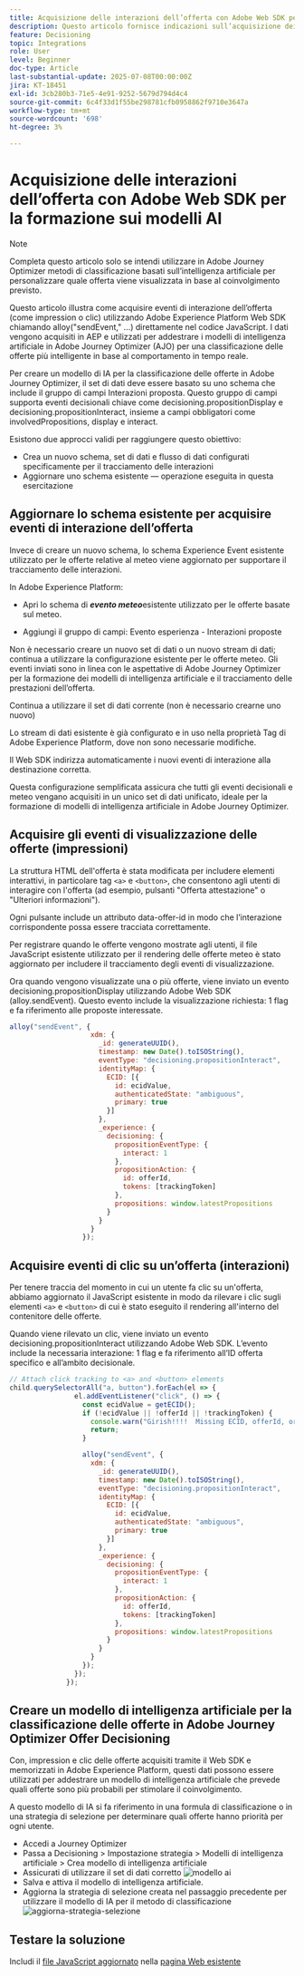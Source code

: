 ```yaml
---
title: Acquisizione delle interazioni dell’offerta con Adobe Web SDK per la formazione sui modelli AI
description: Questo articolo fornisce indicazioni sull’acquisizione dei dati di interazione dell’utente, ad esempio impression e clic sull’offerta, tramite Adobe Experience Platform Web SDK (alloy.js). Questi dati fungono da base per l’addestramento di modelli di IA in Adobe Journey Optimizer (AJO) in modo intelligente per classificare le offerte in base al comportamento utente e ai segnali contestuali.
feature: Decisioning
topic: Integrations
role: User
level: Beginner
doc-type: Article
last-substantial-update: 2025-07-08T00:00:00Z
jira: KT-18451
exl-id: 3cb280b3-71e5-4e91-9252-5679d794d4c4
source-git-commit: 6c4f33d1f55be298781cfb0958862f9710e3647a
workflow-type: tm+mt
source-wordcount: '698'
ht-degree: 3%

---
```


# Acquisizione delle interazioni dell’offerta con Adobe Web SDK per la formazione sui modelli AI

>[!NOTE]
>
> Completa questo articolo solo se intendi utilizzare in Adobe Journey Optimizer metodi di classificazione basati sull’intelligenza artificiale per personalizzare quale offerta viene visualizzata in base al coinvolgimento previsto.



Questo articolo illustra come acquisire eventi di interazione dell’offerta (come impression o clic) utilizzando Adobe Experience Platform Web SDK chiamando alloy(&quot;sendEvent,&quot; ...) direttamente nel codice JavaScript. I dati vengono acquisiti in AEP e utilizzati per addestrare i modelli di intelligenza artificiale in Adobe Journey Optimizer (AJO) per una classificazione delle offerte più intelligente in base al comportamento in tempo reale.

Per creare un modello di IA per la classificazione delle offerte in Adobe Journey Optimizer, il set di dati deve essere basato su uno schema che include il gruppo di campi Interazioni proposta. Questo gruppo di campi supporta eventi decisionali chiave come decisioning.propositionDisplay e decisioning.propositionInteract, insieme a campi obbligatori come involvedPropositions, display e interact.

Esistono due approcci validi per raggiungere questo obiettivo:

- Crea un nuovo schema, set di dati e flusso di dati configurati specificamente per il tracciamento delle interazioni
- Aggiornare uno schema esistente — operazione eseguita in questa esercitazione



## Aggiornare lo schema esistente per acquisire eventi di interazione dell’offerta

Invece di creare un nuovo schema, lo schema Experience Event esistente utilizzato per le offerte relative al meteo viene aggiornato per supportare il tracciamento delle interazioni.

In Adobe Experience Platform:

- Apri lo schema di _&#x200B;**evento meteo**&#x200B;_ esistente utilizzato per le offerte basate sul meteo.

- Aggiungi il gruppo di campi:
Evento esperienza - Interazioni proposte

Non è necessario creare un nuovo set di dati o un nuovo stream di dati; continua a utilizzare la configurazione esistente per le offerte meteo. Gli eventi inviati sono in linea con le aspettative di Adobe Journey Optimizer per la formazione dei modelli di intelligenza artificiale e il tracciamento delle prestazioni dell’offerta.


Continua a utilizzare il set di dati corrente (non è necessario crearne uno nuovo)

Lo stream di dati esistente è già configurato e in uso nella proprietà Tag di Adobe Experience Platform, dove non sono necessarie modifiche.

Il Web SDK indirizza automaticamente i nuovi eventi di interazione alla destinazione corretta.

Questa configurazione semplificata assicura che tutti gli eventi decisionali e meteo vengano acquisiti in un unico set di dati unificato, ideale per la formazione di modelli di intelligenza artificiale in Adobe Journey Optimizer.


## Acquisire gli eventi di visualizzazione delle offerte (impressioni)

La struttura HTML dell&#39;offerta è stata modificata per includere elementi interattivi, in particolare tag `<a>` e `<button>`, che consentono agli utenti di interagire con l&#39;offerta (ad esempio, pulsanti &quot;Offerta attestazione&quot; o &quot;Ulteriori informazioni&quot;).

Ogni pulsante include un attributo data-offer-id in modo che l’interazione corrispondente possa essere tracciata correttamente.



Per registrare quando le offerte vengono mostrate agli utenti, il file JavaScript esistente utilizzato per il rendering delle offerte meteo è stato aggiornato per includere il tracciamento degli eventi di visualizzazione.

Ora quando vengono visualizzate una o più offerte, viene inviato un evento decisioning.propositionDisplay utilizzando Adobe Web SDK (alloy.sendEvent). Questo evento include la visualizzazione richiesta: 1 flag e fa riferimento alle proposte interessate.


```javascript
alloy("sendEvent", {
                    xdm: {
                      _id: generateUUID(),
                      timestamp: new Date().toISOString(),
                      eventType: "decisioning.propositionInteract",
                      identityMap: {
                        ECID: [{
                          id: ecidValue,
                          authenticatedState: "ambiguous",
                          primary: true
                        }]
                      },
                      _experience: {
                        decisioning: {
                          propositionEventType: {
                            interact: 1
                          },
                          propositionAction: {
                            id: offerId,
                            tokens: [trackingToken]
                          },
                          propositions: window.latestPropositions
                        }
                      }
                    }
                  });
```

## Acquisire eventi di clic su un’offerta (interazioni)

Per tenere traccia del momento in cui un utente fa clic su un&#39;offerta, abbiamo aggiornato il JavaScript esistente in modo da rilevare i clic sugli elementi `<a>` e `<button>` di cui è stato eseguito il rendering all&#39;interno del contenitore delle offerte.

Quando viene rilevato un clic, viene inviato un evento decisioning.propositionInteract utilizzando Adobe Web SDK. L’evento include la necessaria interazione: 1 flag e fa riferimento all’ID offerta specifico e all’ambito decisionale.

```javascript
// Attach click tracking to <a> and <button> elements
child.querySelectorAll("a, button").forEach(el => {
                el.addEventListener("click", () => {
                  const ecidValue = getECID();
                  if (!ecidValue || !offerId || !trackingToken) {
                    console.warn("Girish!!!!  Missing ECID, offerId, or trackingToken. Interaction event not sent.");
                    return;
                  }

                  alloy("sendEvent", {
                    xdm: {
                      _id: generateUUID(),
                      timestamp: new Date().toISOString(),
                      eventType: "decisioning.propositionInteract",
                      identityMap: {
                        ECID: [{
                          id: ecidValue,
                          authenticatedState: "ambiguous",
                          primary: true
                        }]
                      },
                      _experience: {
                        decisioning: {
                          propositionEventType: {
                            interact: 1
                          },
                          propositionAction: {
                            id: offerId,
                            tokens: [trackingToken]
                          },
                          propositions: window.latestPropositions
                        }
                      }
                    }
                  });
                });
              });
```

## Creare un modello di intelligenza artificiale per la classificazione delle offerte in Adobe Journey Optimizer Offer Decisioning

Con, impression e clic delle offerte acquisiti tramite il Web SDK e memorizzati in Adobe Experience Platform, questi dati possono essere utilizzati per addestrare un modello di intelligenza artificiale che prevede quali offerte sono più probabili per stimolare il coinvolgimento.

A questo modello di IA si fa riferimento in una formula di classificazione o in una strategia di selezione per determinare quali offerte hanno priorità per ogni utente.
- Accedi a Journey Optimizer
- Passa a Decisioning > Impostazione strategia > Modelli di intelligenza artificiale > Crea modello di intelligenza artificiale
- Assicurati di utilizzare il set di dati corretto
  ![modello ai](assets/ai-model.png)
- Salva e attiva il modello di intelligenza artificiale.
- Aggiorna la strategia di selezione creata nel passaggio precedente per utilizzare il modello di IA per il metodo di classificazione
  ![aggiorna-strategia-selezione](assets/update-selection-strategy.png)

## Testare la soluzione

Includi il [file JavaScript aggiornato](assets/ai-model.js) nella [pagina Web esistente](assets/weather-offers.html)

